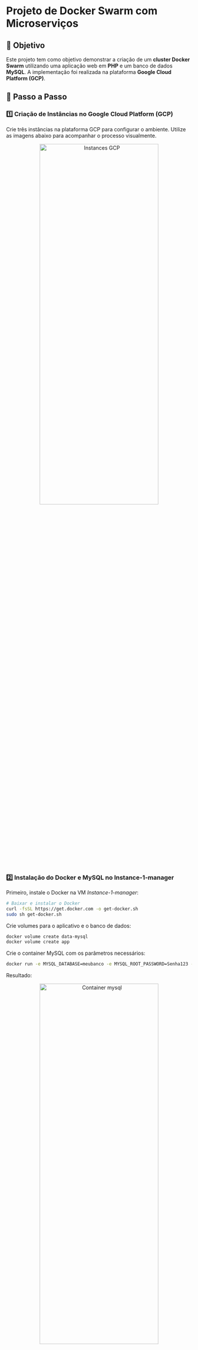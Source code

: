 # Projeto de Docker Swarm com Microserviços

## 📌 Objetivo
Este projeto tem como objetivo demonstrar a criação de um **cluster Docker Swarm** utilizando uma aplicação web em **PHP** e um banco de dados **MySQL**. A implementação foi realizada na plataforma **Google Cloud Platform (GCP)**.


## 🚀 Passo a Passo

### 1️⃣ **Criação de Instâncias no Google Cloud Platform (GCP)**

Crie três instâncias na plataforma GCP para configurar o ambiente. Utilize as imagens abaixo para acompanhar o processo visualmente.

<p align="center">
  <img src="/images/fig_1.png?raw=true" alt="Instances GCP" width="80%" height="50%" />
</p>


### 2️⃣ **Instalação do Docker e MySQL no Instance-1-manager**

Primeiro, instale o Docker na VM *Instance-1-manager*:

```bash
# Baixar e instalar o Docker
curl -fsSL https://get.docker.com -o get-docker.sh
sudo sh get-docker.sh
```

Crie volumes para o aplicativo e o banco de dados:

```bash
docker volume create data-mysql
docker volume create app
```

Crie o container MySQL com os parâmetros necessários:

```bash
docker run -e MYSQL_DATABASE=meubanco -e MYSQL_ROOT_PASSWORD=Senha123 --name mysql -d -p 3306:3306 --volume=data-mysql:/var/lib/mysql mysql:8.0
```

Resultado:

<p align="center">
  <img src="/images/fig_2.png?raw=true" alt="Container mysql" width="80%" height="50%" />
</p>


### 3️⃣ **Criação da Tabela no MySQL**

Utilize um cliente SQL, como o **DBeaver**, para criar a tabela no banco de dados MySQL:

```sql
CREATE TABLE dados (
    AlunoID int,
    Nome varchar(50),
    Sobrenome varchar(50),
    Endereco varchar(150),
    Cidade varchar(50),
    Host varchar(50)
);
```

Resultado:

<p align="center">
  <img src="/images/fig_3.png?raw=true" alt="Meu banco mysql" width="50%" height="30%" />
</p>


### 4️⃣ **Desenvolvimento do Microserviço em PHP**

Agora, crie o código PHP que será executado pelo servidor web. Crie o arquivo `index.php` no volume *app*:

```bash
cd /var/lib/docker/volumes/app/
nano index.php
```

Exemplo de código PHP para conectar ao banco de dados MySQL:

```php
<html>
<head>
    <title>Exemplo PHP</title>
</head>
<body>
<?php
ini_set("display_errors", 1);
header('Content-Type: text/html; charset=iso-8859-1');

echo 'Versao Atual do PHP: ' . phpversion() . '<br>';

$servername = "35.222.89.31";
$username = "jacivaldocarvalho";
$password = "secret-password";
$database = "meubanco";

// Conexão com o banco de dados
$link = new mysqli($servername, $username, $password, $database);

if (mysqli_connect_errno()) {
    printf("Connect failed: %s\n", mysqli_connect_error());
    exit();
}

$valor_rand1 = rand(1, 999);
$valor_rand2 = strtoupper(substr(bin2hex(random_bytes(4)), 1));
$host_name = gethostname();

$query = "INSERT INTO dados (AlunoID, Nome, Sobrenome, Endereco, Cidade, Host) 
          VALUES ('$valor_rand1', '$valor_rand2', '$valor_rand2', '$valor_rand2', '$valor_rand2', '$host_name')";

if ($link->query($query) === TRUE) {
    echo "Novo registro criado com sucesso";
} else {
    echo "Erro: " . $link->error;
}
?>
</body>
</html>
```


### 5️⃣ **Criação do Container Web-Server PHP + Apache**

Agora, crie o container para o servidor web com o código PHP.

```bash
docker run --name web-server -dt -p 80:80 --mount type=volume,src=app,dst=/app webdevops/php-apache:alpine-php7
```

Resultado:

<p align="center">
  <img src="/images/fig_4.png?raw=true" alt="Web-server" width="80%" height="50%" />
</p>


### 6️⃣ **Testando a Conexão entre Containers**

Realize um teste de conexão entre o container **web-server** e o **mysql**.

<p align="center">
  <img src="/images/gif_1.gif?raw=true" alt="Web-server" width="80%" height="50%" />
</p>


### 7️⃣ **Iniciando o Docker Swarm Cluster**

Inicie o **Docker Swarm** no *manager node*:

```bash
docker swarm init
```

Após isso, adicione as instâncias *worker* ao cluster:

```bash
docker swarm join --token SWMTKN-1-1t6f4j6sdltce4ztek2va1ezovck8d0zhbc0glfa14j33axk37-b41dauvtua4602hdfpowwm77o 10.128.0.9:2377
```

Resultado:

<p align="center">
  <img src="/images/fig_6.png?raw=true" alt="Docker cluster swarm" width="80%" height="50%" />
</p>


### 8️⃣ **Criação de Serviço no Docker Swarm**

Crie um serviço com múltiplas réplicas para garantir alta disponibilidade:

```bash
docker service create --name web-server --replicas 10 -dt -p 80:80 --mount type=volume,src=app,dst=/app webdevops/php-apache:alpine-php7
docker service ps web-server
```

Resultado:

<p align="center">
  <img src="/images/fig_10.png?raw=true" alt="Docker cluster swarm" width="80%" height="50%" />
</p>


### 9️⃣ **Replicando o Volume no Cluster com NFS**

Para replicar o conteúdo entre os nós, configure o **NFS**:

No nó *manager*:

```bash
apt-get install nfs-server
nano /etc/exports
exportfs -ar
```

No nó *worker*:

```bash
apt-get install nfs-common
mount -o v3 10.128.0.9:/var/lib/docker/volumes/app/_data /var/lib/docker/volumes/app/_data
```


### 🔟 **Criação de Proxy com NGINX para Balanceamento de Carga**

Para distribuir a carga entre os containers, configure um **proxy NGINX**:

1. Crie o arquivo de configuração NGINX:

```bash
nano nginx.conf
```

2. Exemplo de configuração para balanceamento de carga:

```nginx
http {
    upstream all {
        server 35.222.89.31:80;
        server 104.197.43.115:80;
        server 34.27.42.237:80;
    }
    server {
         listen 4500;
         location / {
              proxy_pass http://all/;
         }
    }
}
```

3. Crie o **Dockerfile**:

```dockerfile
FROM nginx
COPY nginx.conf /etc/nginx/nginx.conf
```

4. Build e run do container:

```bash
docker build -t proxy-app .
docker run --name my-proxy-app -dti -p 4500:4500 proxy-app
```

Resultado:

<p align="center">
  <img src="/images/fig_11.png?raw=true" alt="Docker cluster swarm" width="80%" height="50%" />
</p>


### 1️⃣1️⃣ **Estressando o Cluster**

Por fim, faça o teste de carga para verificar o balanceamento de carga e o funcionamento do cluster.

<p align="center">
  <img src="/images/gif_2.gif?raw=true" alt="Estressando o cluster" width="80%" height="50%" />
</p>


## ⚠️ Troubleshooting

### Problema: Erro de Conexão MySQL - `caching_sha2_password`

Este erro ocorre devido à mudança no método de autenticação do MySQL 8. Para resolver, crie um novo usuário com a autenticação **mysql_native_password**:

```bash
# Acesse o MySQL
mysql -u root -p --protocol=tcp

# Crie o novo usuário
CREATE USER newuser@"%" IDENTIFIED WITH mysql_native_password BY 'password';

# Conceda permissões ao novo usuário
GRANT ALL PRIVILEGES ON *.* TO "newuser"@"%";
FLUSH PRIVILEGES;
```

Referência: [MySQL 8 - Autenticação caching_sha2_password](https://dev.mysql.com/blog-archive/mysql-8-0-4-new-default-authentication-plugin-caching_sha2_password/)


## 📌 Conclusão

Este projeto demonstra a capacidade de gerenciar um cluster Docker Swarm com **PHP** e **MySQL**, incluindo a criação de microserviços, balanceamento de carga, e persistência de dados em múltiplos nós. A aplicação implementada demonstra como utilizar boas práticas de escalabilidade e alta disponibilidade, tornando a solução robusta e eficiente para ambientes de produção.

## Contribuições

Se você tiver sugestões de melhorias ou encontrar problemas com o script, sinta-se à vontade para abrir um **issue** ou submeter um **pull request**.

## Contatos e Network

- **LinkedIn**: [LinkedIn](https://www.linkedin.com/in/jacivaldocarvalho/) 👔
- **E-mail**: [E-mail](mailto:jacivaldocarvalho@gmail.com) 📧
- **GitHub**: [GitHub](https://github.com/jacivaldocarvalho) 🐙
- **Medium**: [Medium](https://medium.com/@jacivaldocarvalho) ✍️

Sempre aberto a novas conexões e oportunidades de aprendizado!

## Licença

Este projeto está licenciado sob a [MIT License](LICENSE).
